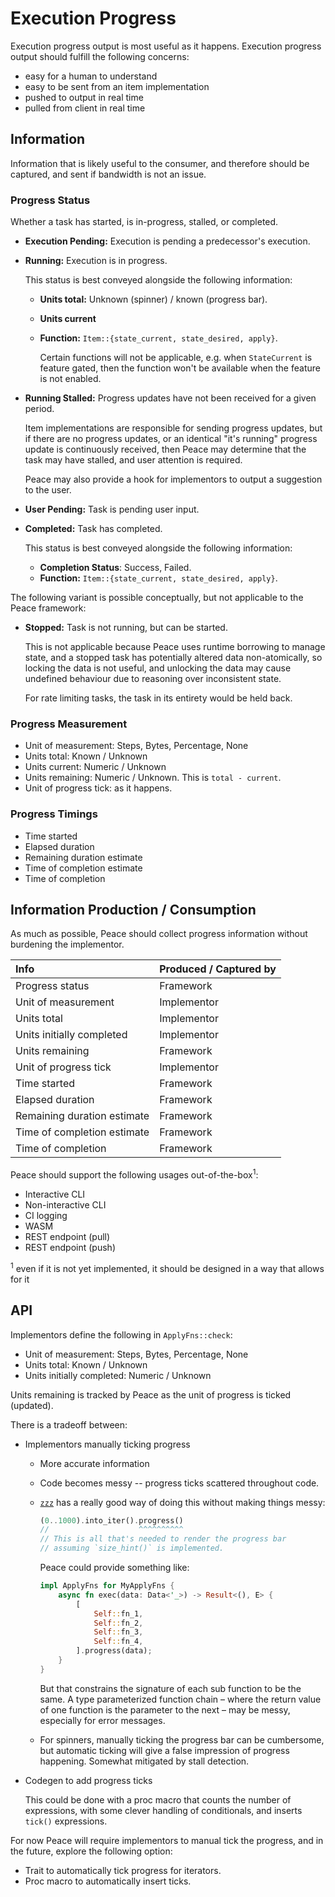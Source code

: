 # Execution Progress

Execution progress output is most useful as it happens. Execution progress output should fulfill the following concerns:

* easy for a human to understand
* easy to be sent from an item implementation
* pushed to output in real time
* pulled from client in real time


## Information

Information that is likely useful to the consumer, and therefore should be captured, and sent if bandwidth is not an issue.


### Progress Status

Whether a task has started, is in-progress, stalled, or completed.

* **Execution Pending:** Execution is pending a predecessor's execution.
* **Running:** Execution is in progress.

    This status is best conveyed alongside the following information:

    - **Units total:** Unknown (spinner) / known (progress bar).
    - **Units current**
    - **Function:** `Item::{state_current, state_desired, apply}`.

        Certain functions will not be applicable, e.g. when `StateCurrent` is feature gated, then the function won't be available when the feature is not enabled.

* **Running Stalled:** Progress updates have not been received for a given period.


    Item implementations are responsible for sending progress updates, but if there are no progress updates, or an identical "it's running" progress update is continuously received, then Peace may determine that the task may have stalled, and user attention is required.

    Peace may also provide a hook for implementors to output a suggestion to the user.

* **User Pending:** Task is pending user input.
* **Completed:** Task has completed.

    This status is best conveyed alongside the following information:

    - **Completion Status**: Success, Failed.
    - **Function:** `Item::{state_current, state_desired, apply}`.


The following variant is possible conceptually, but not applicable to the Peace framework:

* **Stopped:** Task is not running, but can be started.

    This is not applicable because Peace uses runtime borrowing to manage state, and a stopped task has potentially altered data non-atomically, so locking the data is not useful, and unlocking the data may cause undefined behaviour due to reasoning over inconsistent state.

    For rate limiting tasks, the task in its entirety would be held back.


### Progress Measurement

* Unit of measurement: Steps, Bytes, Percentage, None
* Units total: Known / Unknown
* Units current: Numeric / Unknown
* Units remaining: Numeric / Unknown. This is `total - current`.
* Unit of progress tick: as it happens.


### Progress Timings

* Time started
* Elapsed duration
* Remaining duration estimate
* Time of completion estimate
* Time of completion


## Information Production / Consumption

As much as possible, Peace should collect progress information without burdening the implementor.

| Info                        | Produced / Captured by |
|:----------------------------|:-----------------------|
| Progress status             | Framework              |
| Unit of measurement         | Implementor            |
| Units total                 | Implementor            |
| Units initially completed   | Implementor            |
| Units remaining             | Framework              |
| Unit of progress tick       | Implementor            |
| Time started                | Framework              |
| Elapsed duration            | Framework              |
| Remaining duration estimate | Framework              |
| Time of completion estimate | Framework              |
| Time of completion          | Framework              |

Peace should support the following usages out-of-the-box<sup>1</sup>:

* Interactive CLI
* Non-interactive CLI
* CI logging
* WASM
* REST endpoint (pull)
* REST endpoint (push)


<sup>1</sup> even if it is not yet implemented, it should be designed in a way that allows for it

## API

Implementors define the following in `ApplyFns::check`:

* Unit of measurement: Steps, Bytes, Percentage, None
* Units total: Known / Unknown
* Units initially completed: Numeric / Unknown

Units remaining is tracked by Peace as the unit of progress is ticked (updated).

There is a tradeoff between:

* Implementors manually ticking progress

    - More accurate information
    - Code becomes messy -- progress ticks scattered throughout code.
    - [`zzz`] has a really good way of doing this without making things messy:

        ```rust
        (0..1000).into_iter().progress()
        //                    ^^^^^^^^^^
        // This is all that's needed to render the progress bar
        // assuming `size_hint()` is implemented.
        ```

        Peace could provide something like:

        ```rust
        impl ApplyFns for MyApplyFns {
            async fn exec(data: Data<'_>) -> Result<(), E> {
                [
                    Self::fn_1,
                    Self::fn_2,
                    Self::fn_3,
                    Self::fn_4,
                ].progress(data);
            }
        }
        ```

        But that constrains the signature of each sub function to be the same. A type parameterized function chain &ndash; where the return value of one function is the parameter to the next &ndash; may be messy, especially for error messages.

    - For spinners, manually ticking the progress bar can be cumbersome, but automatic ticking will give a false impression of progress happening. Somewhat mitigated by stall detection.

* Codegen to add progress ticks

    This could be done with a proc macro that counts the number of expressions, with some clever handling of conditionals, and inserts `tick()` expressions.

For now Peace will require implementors to manual tick the progress, and in the future, explore the following option:

* Trait to automatically tick progress for iterators.
* Proc macro to automatically insert ticks.


[`zzz`]: https://github.com/athre0z/zzz
